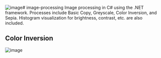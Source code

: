 ![image](https://github.com/luckyjonesuayan/image-processing/assets/76684807/1a83d485-b61b-4d6c-8f04-014388980983)# image-processing
Image processing in C# using the .NET framework. Processes include Basic Copy, Greyscale, Color Inversion, and Sepia. Histogram visualization for brightness, contrast, etc. are also included.

## Color Inversion
![image](https://github.com/luckyjonesuayan/image-processing/assets/76684807/2ff8a406-a95c-41e5-abaf-8dadde77a8ad)

